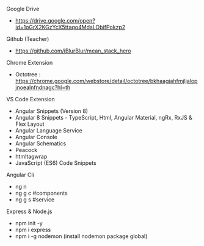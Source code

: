 Google Drive
- https://drive.google.com/open?id=1oGrX2KGzYcX5ttaqo4MdaLObifPokzp2

Github (Teacher)
- https://github.com/iBlurBlur/mean_stack_hero

Chrome Extension
- Octotree : https://chrome.google.com/webstore/detail/octotree/bkhaagjahfmjljalopjnoealnfndnagc?hl=th


VS Code Extension
- Angular Snippets (Version 8)
- Angular 8 Snippets - TypeScript, Html, Angular Material, ngRx, RxJS & Flex Layout
- Angular Language Service
- Angular Console
- Angular Schematics
- Peacock
- htmltagwrap
- JavaScript (ES6) Code Snippets

Angular Cli
- ng n <project>
- ng g c <path> #components
- ng g s <path> #service

Express & Node.js
- npm init -y
- npm i express
- npm i -g nodemon (install nodemon package global)